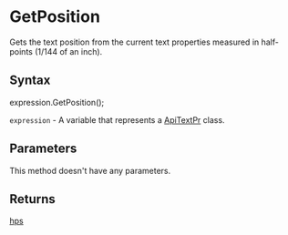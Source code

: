 # GetPosition

Gets the text position from the current text properties measured in half-points (1/144 of an inch).

## Syntax

expression.GetPosition();

`expression` - A variable that represents a [ApiTextPr](../ApiTextPr.md) class.

## Parameters

This method doesn't have any parameters.

## Returns

[hps](../../Enumeration/hps.md)